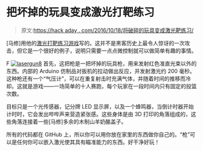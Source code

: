 # 把坏掉的玩具变成激光打靶练习

> 原文:[https://hack aday . com/2016/10/18/将破碎的玩具变成激光靶练习/](https://hackaday.com/2016/10/18/turning-broken-toy-into-laser-target-practice/)

[马修]用他的[激光打靶练习游戏](http://fuvlab.org/wordpress/creations/laser-gun-target-pracice/)写的。这并不是黑客历史上最令人惊讶的一次攻击，但它是一个很好的例子，说明只需要一点点微控制就可以做简单有趣的事情。

F [![lasergun8](../Images/0466bcb890c2ff4de363b90d89a27e5b.png)](https://hackaday.com/wp-content/uploads/2016/10/lasergun8.jpg) 首先，这把枪是一把坏掉的玩具枪，用来发射红色准直光束以外的东西。内部的 Arduino 仿制品对扳机的拉动做出反应，并发射激光约 200 毫秒。这种枪还有一个“气压计”，可以在重复射击时充满气体，并随着时间的推移而冷却。这就是游戏——一场简单的十人赛跑，每个玩家在一段时间内只有固定的投篮次数。

目标只是一个光传感器，记分牌 LED 显示屏，以及一个蜂鸣器，当倒计时器开始计时时，它会发出哔哔声来营造紧张感。这些身体是由 3D 打印的角落组成的，这些角落连接着一些[马修]多余的木制山羊奶酪盖子。

所有的代码都在 GitHub 上，所以你可以用你放在家里的东西做你自己的。“枪”可以是任何你可以嵌入激光使其具有瞄准能力的东西。好干净好玩！